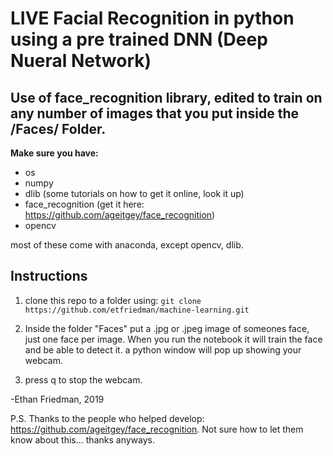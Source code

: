 # LIVE Facial Recognition in python using a pre trained DNN (Deep Nueral Network)

## Use of face_recognition library, edited to train on any number of images that you put inside the /Faces/ Folder.

**Make sure you have:**
- os
- numpy
- dlib (some tutorials on how to get it online, look it up)
- face_recognition (get it here: https://github.com/ageitgey/face_recognition)
- opencv

most of these come with anaconda, except opencv, dlib.

## Instructions

1. clone this repo to a folder using:
 ``` git clone https://github.com/etfriedman/machine-learning.git ```
2. Inside the folder "Faces" put a .jpg or .jpeg image of someones face, just one face per image. When you run the notebook it will train the face and be able to detect it. a python window will pop up showing your webcam.

3. press q to stop the webcam.

-Ethan Friedman, 2019

P.S. Thanks to the people who helped develop: https://github.com/ageitgey/face_recognition. Not sure how to let them know about this... thanks anyways.
